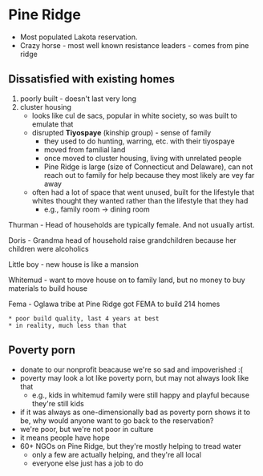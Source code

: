 # Pine Ridge

* Most populated Lakota reservation.
* Crazy horse - most well known resistance leaders - comes from pine ridge

## Dissatisfied with existing homes

1. poorly built - doesn't last very long
2. cluster housing
    * looks like cul de sacs, popular in white society, so was built to emulate that
    * disrupted **Tiyospaye** (kinship group) - sense of family
        * they used to do hunting, warring, etc. with their tiyospaye
        * moved from familial land
        * once moved to cluster housing, living with unrelated people
        * Pine Ridge is large (size of Connecticut and Delaware), can not reach out to family for help because they most likely are vey far away
    * often had a lot of space that went unused, built for the lifestyle that whites thought they wanted rather than the lifestyle that they had
        * e.g., family room -> dining room

Thurman - Head of households are typically female. And not usually artist.

Doris - Grandma head of household raise grandchildren because her children were alcoholics

Little boy - new house is like a mansion

Whitemud - want to move house on to family land, but no money to buy materials to build house

Fema - Oglawa tribe at Pine Ridge got FEMA to build 214 homes

    * poor build quality, last 4 years at best
    * in reality, much less than that

## Poverty porn

* donate to our nonprofit beacause we're so sad and impoverished :(
* poverty may look a lot like poverty porn, but may not always look like that
    * e.g., kids in whitemud family were still happy and playful because they're still kids
* if it was always as one-dimensionally bad as poverty porn shows it to be, why would anyone want to go back to the reservation?
* we're poor, but we're not poor in culture
* it means people have hope
* 60+ NGOs on Pine Ridge, but they're mostly helping to tread water
    * only a few are actually helping, and they're all local
    * everyone else just has a job to do